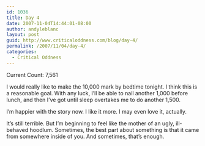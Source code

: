 ```yaml
---
id: 1036
title: Day 4
date: 2007-11-04T14:44:01-08:00
author: andyleblanc
layout: post
guid: http://www.criticaloddness.com/blog/day-4/
permalink: /2007/11/04/day-4/
categories:
  - Critical Oddness
---
```

Current Count: 7,561

I would really like to make the 10,000 mark by bedtime tonight. I think this is a reasonable goal. With any luck, I&#8217;ll be able to nail another 1,000 before lunch, and then I&#8217;ve got until sleep overtakes me to do another 1,500.

I&#8217;m happier with the story now. I like it more. I may even love it, actually.

It&#8217;s still terrible. But I&#8217;m beginning to feel like the mother of an ugly, ill-behaved hoodlum. Sometimes, the best part about something is that it came from somewhere inside of you. And sometimes, that&#8217;s enough.